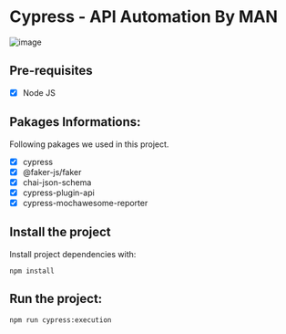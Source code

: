# Cypress - API Automation By MAN

![image](https://user-images.githubusercontent.com/40147842/201000621-1cfb2084-d10e-4b65-858c-764b272d8a67.png)

## Pre-requisites

- [X] Node JS

## Pakages Informations:
Following pakages we used in this project.
- [X] cypress
- [X] @faker-js/faker
- [X] chai-json-schema
- [X] cypress-plugin-api
- [X] cypress-mochawesome-reporter

## Install the project
Install project dependencies with: 
```
npm install
```
## Run the project:
```
npm run cypress:execution
```
